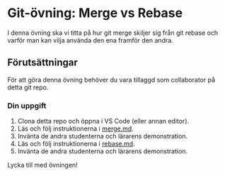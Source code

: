 # Git-övning: Merge vs Rebase

I denna övning ska vi titta på hur git merge skiljer sig från git rebase och varför man kan vilja använda den ena framför den andra.

## Förutsättningar

För att göra denna övning behöver du vara tillaggd som collaborator på detta git repo.

### Din uppgift

1. Clona detta repo och öppna i VS Code (eller annan editor).
1. Läs och följ instruktionerna i [merge.md](./merge.md).
1. Invänta de andra studenterna och lärarens demonstration.
1. Läs och följ instruktionerna i [rebase.md](./rebase.md).
1. Invänta de andra studenterna och lärarens demonstration.

Lycka till med övningen!